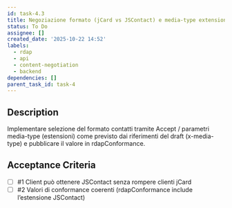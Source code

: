 ```yaml
---
id: task-4.3
title: Negoziazione formato (jCard vs JSContact) e media-type extensions
status: To Do
assignee: []
created_date: '2025-10-22 14:52'
labels:
  - rdap
  - api
  - content-negotiation
  - backend
dependencies: []
parent_task_id: task-4
---
```


## Description

<!-- SECTION:DESCRIPTION:BEGIN -->
Implementare selezione del formato contatti tramite Accept / parametri media-type (estensioni) come previsto dai riferimenti del draft (x-media-type) e pubblicare il valore in rdapConformance.
<!-- SECTION:DESCRIPTION:END -->

## Acceptance Criteria
<!-- AC:BEGIN -->
- [ ] #1 Client può ottenere JSContact senza rompere clienti jCard
- [ ] #2 Valori di conformance coerenti (rdapConformance include l’estensione JSContact)
<!-- AC:END -->
